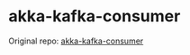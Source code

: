 # akka-kafka-consumer

Original repo: [akka-kafka-consumer](https://github.com/sakethmuthoju2k/akka-kafka-consumer)